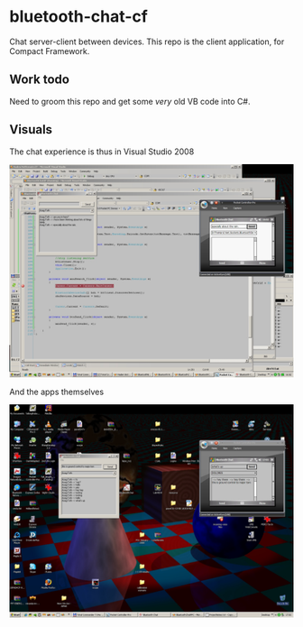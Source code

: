 # bluetooth-chat-cf

Chat server-client between devices. This repo is the client application, for Compact Framework.

## Work todo

Need to groom this repo and get some _very_ old VB code into C#.

## Visuals

The chat experience is thus in Visual Studio 2008

![one](/images/BluetoothChat.jpg)

And the apps themselves

![two](/images/BT-AppChat.jpg)
